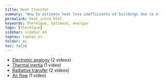 ```yaml
---
title: Heat transfer
summary: "How to estimate heat loss coefficients of buildings due to either conductive, convective or radiative transfer"
permalink: heat_intro.html
keywords: thermique, bâtiment, énergie
tags: [thermique]
sidebar: sidebar_en
topnav: topnav_en
folder: en
toc: false
---
```


* [Electronic analogy](/heat_analogy.html) (2 videos)
* [Thermal inertia](/heat_inertia.html) (1 video)
* [Radiative transfer](/heat_radiation.html) (2 videos)
* [Air flow](/heat_airflow.html) (1 video)
